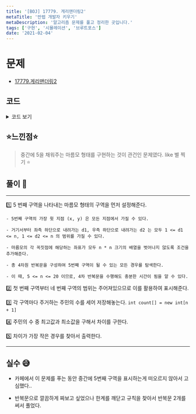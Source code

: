 ```yaml
---
title: '[BOJ] 17779. 게리맨더링2'
metaTitle: '만렙 개발자 키우기'
metaDescription: '알고리즘 문제를 풀고 정리한 곳입니다.'
tags: ['구현', '시뮬레이션', '브루트포스']
date: '2021-02-04'
---
```


# 문제
- [17779.게리맨더링2](https://www.acmicpc.net/problem/17779)

## 코드

<details><summary> 코드 보기 </summary>

``` java
 import java.io.BufferedReader;
import java.io.IOException;
import java.io.InputStreamReader;
import java.util.StringTokenizer;

public class Q17779 {
    static int n, m, arr[][];
    public static void main(String[] args) throws IOException {
        init();
        solution();
    }

    private static void solution() {
        int min = 987654321, max = 0, minDiff = 987654321;
        for (int x = 0; x < n; x++) {
            for (int y = 0; y < n; y++) {
                for (int d1 = 1; d1 < n; d1++) {
                    for (int d2 = 1; d2 < n; d2++) {
                        if(isBorder(x + d1, y - d1) && isBorder(x + d2, y + d2) &&
                        isBorder(x + d1 + d2, y - d1 + d2) && isBorder(x + d2 + d1, y + d2 - d1)){
                            int temp[][] = new int[n][n], count[] = new int[n + 1];
                            setSquare(temp, x, y, d1, d2);
                            setDistrict(temp, x, y, d1, d2);
                            for (int i = 1; i <= 5; i++)
                                countVotes(temp, count, i);
                            max = min = count[1];
                            for (int i = 2; i <= 5; i++) {
                                max = Math.max(max, count[i]);
                                min = Math.min(min, count[i]);
                            }
                            minDiff = Math.min(minDiff, max - min);
                        }
                    }
                }
            }
        }
        System.out.println(minDiff);
    }

    private static void countVotes(int temp[][], int[] count, int i) {
        int ret = 0;
        for (int j = 0; j < n; j++)
            for (int k = 0; k < n; k++)
                if(temp[j][k] == i) ret += arr[j][k];
        count[i] = ret;
    }

    static void setDistrict(int[][] temp, int x, int y, int d1, int d2) {
        for (int row = 0; row < n; row++) {
            for (int col = 0; col < n; col++) {
                if(temp[row][col] == 5) continue;
                if(row < x + d1 && col <= y) temp[row][col] = 1;
                else if(row <= x + d2 && y < col) temp[row][col] = 2;
                else if(x + d1 <= row && col < y - d1 + d2) temp[row][col] = 3;
                else if(x + d2 < row && y - d1 + d2 <= col) temp[row][col] = 4;
            }
        }
    }

    static void setSquare(int[][] temp, int x, int y, int d1, int d2) {
        for (int i = x; i <= x + d1; i++) {
            for (int j = 0; j <= d2; j++) temp[i + j][y + j] = 5;
            if(i == x + d1) break;
            for (int j = 0; j < d2; j++) temp[i + j + 1][y + j] = 5;
            y -= 1;
        }
    }

    static boolean isBorder(int x, int y) {
        return (x >= 0 && x < n && y >= 0 && y < n);
    }

    static void init() throws IOException {
        BufferedReader br = new BufferedReader(new InputStreamReader(System.in));
        StringTokenizer st = new StringTokenizer(br.readLine());
        n = Integer.parseInt(st.nextToken());
        arr = new int[n][n];
        for (int i = 0; i < n; i++) {
            st = new StringTokenizer(br.readLine());
            for (int j = 0; j < n; j++) {
                arr[i][j] = Integer.parseInt(st.nextToken());
            }
        }
    }
}

```

</details>

## ⭐️느낀점⭐️
> 중간에 5을 채워주는 마름모 형태를 구현하는 것이 관건인 문제였다. like 별 찍기 ⭐

## 풀이 📣
<hr/>

1️⃣ 5 번째 구역을 나타내는 마름모 형태의 구역을 먼저 설정해준다.

    - 5번째 구역의 가장 윗 지점 (x, y) 은 모든 지점에서 가질 수 있다.

    - 거기서부터 좌측 하단으로 내려가는 d1, 우측 하단으로 내려가는 d2 는 모두 1 <= d1 <= n, 1 <= d2 <= n 의 범위를 가질 수 있다.

    - 마름모의 각 꼭짓점에 해당하는 좌표가 모두 n * n 크기의 배열을 벗어나지 않도록 조건을 추가해준다.

    - 총 4차원 반복문을 구성하여 5번째 구역이 될 수 있는 모든 경우를 탐색한다.

    - 이 때, 5 <= n <= 20 이므로, 4차 반복문을 수행해도 충분한 시간이 됨을 알 수 있다.


2️⃣ 첫 번째 구역부터 네 번째 구역의 범위는 주어져있으므로 이를 활용하여 표시해준다.


3️⃣ 각 구역마다 주거하는 주민의 수를 세어 저장해놓는다. `int count[] = new int[n + 1]`


4️⃣ 주민의 수 중 최고값과 최소값을 구해서 차이를 구한다.


5️⃣ 차이가 가장 작은 경우를 찾아서 출력한다.


<hr/>

## 실수 😅
- 카페에서 이 문제를 푸는 동안 중간에 5번째 구역을 표시하는게 떠오르지 않아서 고심했다..

- 반복문으로 깔끔하게 짜보고 싶었으나 한계를 깨닫고 규칙을 찾아서 반복문 2개를 써서 풀었다.
